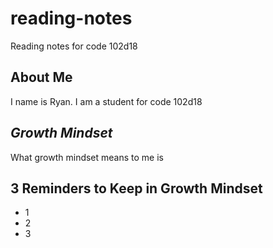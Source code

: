 # reading-notes
Reading notes for code 102d18

## About Me
I name is Ryan. I am a student for code 102d18

## *Growth Mindset*
What growth mindset means to me is

## 3 Reminders to Keep in Growth Mindset
- 1
- 2
- 3

